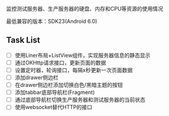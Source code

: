监控测试服务器、生产服务器的硬盘、内存和CPU等资源的使用情况

最低兼容的版本：SDK23(Android 6.0)

## Task List

- [ ] 使用Liner布局+ListView组件，实现服务器信息的静态显示
- [ ] 通过OKHttp请求接口，更新页面的数据
- [ ] 设置定时器，轮询接口，每隔x秒更新一次页面数据
- [ ] 添加drawer侧边栏
- [ ] 在drawer侧边栏添加切换白色/黑暗主题的按钮
- [ ] 添加tabbar底部导航栏(Fragment)
- [ ] 通过底部导航栏切换生产服务器和测试服务器的当前状态
- [ ] 使用websocket替代HTTP的接口
